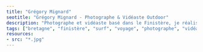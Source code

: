 ```yaml
---
title: "Grégory Mignard"
seotitle: "Grégory Mignard - Photographe & Vidéaste Outdoor"
description: "Photographe et vidéaste basé dans le Finistère, je réalise des images outdoor et documente des histoires authentiques."
tags: ["bretagne", "finistère", "surf", "voyage", "photographe", "vidéaste", "outdoor", "storytelling", "photographie", "microaventures", "océan"]
resources:
- src: "*.jpg"
---
```

